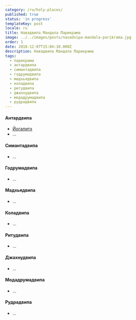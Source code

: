 ```yaml
---
category: /ru/holy-places/
published: true
status: 'in progress'
templateKey: post
locale: ru
title: Навадвипа Мандала Парикрама
image: ../../images/posts/navadvipa-mandala-parikrama.jpg
order: 1
date: 2018-12-07T15:04:10.000Z
description: Навадвипа Мандала Парикрама
tags:
  - парикрама
  - антардвипа
  - симантадвипа
  - годрумадвипа
  - мадхьядвипа
  - коладвипа
  - ритудвипа
  - джахнудвипа
  - модадрумадвипа
  - рудрадвипа
---
```

<tbd locale="ru" url="mailto:haribol@mayapur.live"></tbd>

#### Антардвипа
  - [Йогапитх](/ru/yogapith)
  - ...

#### Симантадвипа
  - ...

#### Годрумадвипа
  - ...

#### Мадхьядвипа
  - ...

#### Коладвипа
  - ...

#### Ритудвипа
  - ...

#### Джахнудвипа
  - ...

#### Модадрумадвипа
  - ...

#### Рудрадвипа
  - ...
